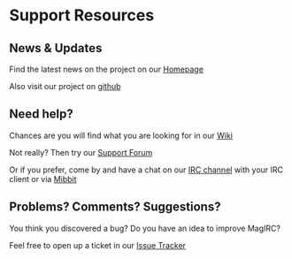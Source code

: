 Support Resources
=================

News & Updates
--------------
Find the latest news on the project on our [Homepage](http://www.magirc.org/)

Also visit our project on [github](https://github.com/h9k/magirc)

Need help?
----------
Chances are you will find what you are looking for in our [Wiki](https://github.com/h9k/magirc/wiki)

Not really? Then try our [Support Forum](http://forum.anope.org/)

Or if you prefer, come by and have a chat on our [IRC channel](irc://irc.anope.org:6667/magirc) with your IRC client or via [Mibbit](http://widget.mibbit.com/?settings=f7ba8c023c9faf063a67c101c76dfd48&server=irc.anope.org&channel=%23denora&promptPass=true)

Problems? Comments? Suggestions?
--------------------------------
You think you discovered a bug? Do you have an idea to improve MagIRC?

Feel free to open up a ticket in our [Issue Tracker](https://github.com/h9k/magirc/issues)